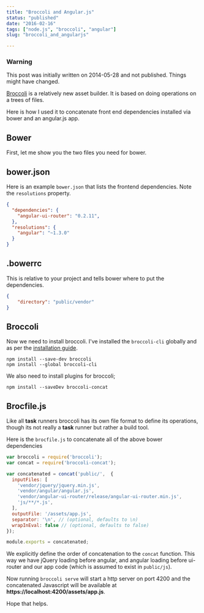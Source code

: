```yaml
---
title: "Broccoli and Angular.js"
status: "published"
date: "2016-02-16"
tags: ["node.js", "broccoli", "angular"]
slug: "broccoli_and_angularjs"

---
```


### Warning

This post was initially written on 2014-05-28 and not published. Things might have changed.

[Broccoli](https://www.solitr.com/blog/2014/02/broccoli-first-release/) is a relatively new asset builder. It is based on doing operations
on a trees of files.

Here is how I used it to concatenate front end dependencies installed via
bower and an angular.js app.

## Bower

First, let me show you the two files you need for bower.

## bower.json

Here is an example `bower.json` that lists the frontend dependencies. Note the `resolutions` property.

```json
{
  "dependencies": {
    "angular-ui-router": "0.2.11",
  },
  "resolutions": {
    "angular": "~1.3.0"
  }
}
```

## .bowerrc

This is relative to your project and tells bower where to put the dependencies.

```json
{
    "directory": "public/vendor"
}
```

## Broccoli

Now we need to install broccoli. I've installed the `broccoli-cli` globally and as per the
[installation guide](https://github.com/broccolijs/broccoli#installation).

```shell
npm install --save-dev broccoli
npm install --global broccoli-cli
```

We also need to install plugins for broccoli;

```shell
npm install --saveDev broccoli-concat
```

## Brocfile.js

Like all __task__ runners broccoli has its own file format to define its operations, though
its not really a __task__ runner but rather a build tool.

Here is the `brocfile.js` to concatenate all of the above bower dependencies

```javascript
var broccoli = require('broccoli');
var concat = require('broccoli-concat');

var concatenated = concat('public/',  {
  inputFiles: [
    'vendor/jquery/jquery.min.js',
    'vendor/angular/angular.js',
    'vendor/angular-ui-router/release/angular-ui-router.min.js',
    'js/**/*.js',
  ],
  outputFile: '/assets/app.js',
  separator: '\n', // (optional, defaults to \n)
  wrapInEval: false // (optional, defaults to false)
});

module.exports = concatenated;
```

We explicitly define the order of concatenation to the `concat` function. This
way we have jQuery loading before angular, and angular loading before ui-router
and our app code (which is assumed to exist in `public/js`).

Now running `broccoli serve` will start a http server on port 4200 and the
concatenated Javascript will be available at __https://localhost:4200/assets/app.js__.

Hope that helps.
